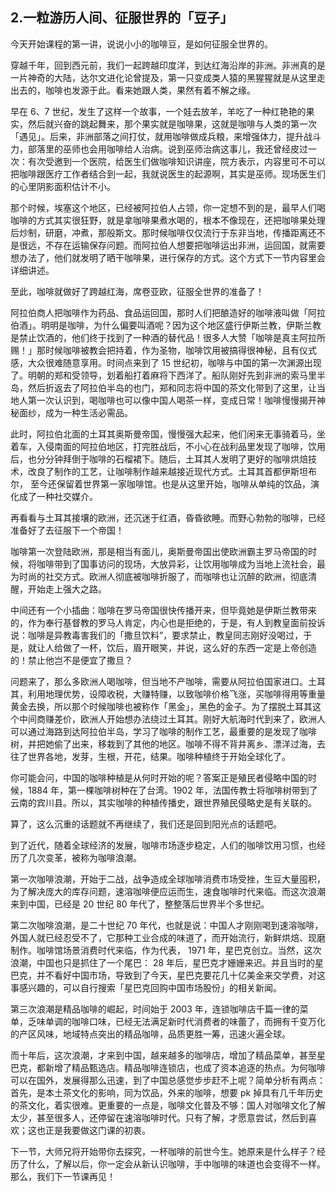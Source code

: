 ## 2.一粒游历人间、征服世界的「豆子」
今天开始课程的第一讲，说说小小的咖啡豆，是如何征服全世界的。


穿越千年，回到西元前，我们一起跨越印度洋，到达红海沿岸的非洲。非洲真的是一片神奇的大陆，达尔文进化论曾提及，第一只变成类人猿的黑猩猩就是从这里走出去的，咖啡也发源于此。看来她跟人类，果然有着不解之缘。


早在 6、7 世纪，发生了这样一个故事，一个娃去放羊，羊吃了一种红艳艳的果实，然后就兴奋的跳起舞来，那个果实就是咖啡果，这就是咖啡与人类的第一次「遇见」。后来，非洲部落之间打仗，就用咖啡做成兵粮，来增强体力，提升战斗力，部落里的巫师也会用咖啡给人治病。说到巫师治病这事儿，我还曾经皮过一次：有次受邀到一个医院，给医生们做咖啡知识讲座，院方表示，内容里可不可以把咖啡跟医疗工作者结合到一起，我就说医生的起源啊，其实是巫师。现场医生们的心里阴影面积估计不小。


那个时候，埃塞这个地区，已经被阿拉伯人占领，你一定想不到的是，最早人们喝咖啡的方式其实很狂野，就是拿咖啡果煮水喝的，根本不像现在，还把咖啡果处理后炒制，研磨，冲煮，那般斯文。那时候咖啡仅仅流行于东非当地，传播距离还不是很远，不存在运输保存问题。而阿拉伯人想要把咖啡运出非洲，运回国，就需要想办法了，他们就发明了晒干咖啡果，进行保存的方式。这个方式下一节内容里会详细讲述。


至此，咖啡就做好了跨越红海，席卷亚欧，征服全世界的准备了！


阿拉伯商人把咖啡作为药品、食品运回国，那时人们把酿造好的咖啡液叫做「阿拉伯酒」。明明是咖啡，为什么偏要叫酒呢？因为这个地区盛行伊斯兰教，伊斯兰教是禁止饮酒的，他们终于找到了一种酒的替代品！很多人大赞「咖啡是真主阿拉所赐！」那时候咖啡被教会把持着，作为圣物，咖啡饮用被搞得很神秘，且有仪式感，大众很难随意享用。时间点来到了 15 世纪初，咖啡与中国的第一次渊源出现了。明朝的郑和受领导，划着船打着麻将下西洋了。船队刚好先到非洲的索马里半岛，然后折返去了阿拉伯半岛的也门，郑和同志将中国的茶文化带到了这里，让当地人第一次认识到，喝咖啡也可以像中国人喝茶一样，变成日常！咖啡慢慢揭开神秘面纱，成为一种生活必需品。


此时，阿拉伯北面的土耳其奥斯曼帝国，慢慢强大起来，他们闲来无事骑着马，坐着车，入侵南面的阿拉伯地区，打完胜战后，不小心在战利品里发现了咖啡，饮用后，也分分钟拜倒于咖啡的石榴裙下。随后，土耳其人发明了更好的咖啡烘焙技术，改良了制作的工艺，让咖啡制作越来越接近现代方式。土耳其首都伊斯坦布尔， 至今还保留着世界第一家咖啡馆。也是从这里开始，咖啡从单纯的饮品，演化成了一种社交媒介。


再看看与土耳其接壤的欧洲，还沉迷于红酒，昏昏欲睡。而野心勃勃的咖啡，已经准备好了去征服下一个帝国！


咖啡第一次登陆欧洲，那是相当有面儿，奥斯曼帝国出使欧洲霸主罗马帝国的时候，将咖啡带到了国事访问的现场，大放异彩，让饮用咖啡成为当地上流社会，最为时尚的社交方式。欧洲人彻底被咖啡折服了，而咖啡也让沉醉的欧洲，彻底清醒，开始走上强大之路。


中间还有一个小插曲：咖啡在罗马帝国很快传播开来，但毕竟她是伊斯兰教带来的，作为奉行基督教的罗马人肯定，内心也是拒绝的，于是，有人到教皇面前投诉说：咖啡是异教毒害我们的「撒旦饮料”，要求禁止，教皇同志刚好没喝过，于是，就让人给做了一杯，饮后，眉开眼笑，并说，这么好的东西一定是上帝创造的！禁止他岂不是便宜了撒旦？


问题来了，那么多欧洲人喝咖啡，但当地不产咖啡，需要从阿拉伯国家进口。土耳其，利用地理优势，设障收税，大赚特赚，以致咖啡价格飞涨，买咖啡得用等重量黄金去换，所以那个时候咖啡也被称作「黑金」，黑色的金子。为了摆脱土耳其这个中间商赚差价，欧洲人开始想办法绕过土耳其。刚好大航海时代到来了，欧洲人可以通过海路到达阿拉伯半岛，学习了咖啡的制作工艺，最重要的是发现了咖啡树，并把她偷了出来，移栽到了其他的地区。咖啡不得不背井离乡、漂洋过海，去往了世界各地，发芽，生根，开花，结果。咖啡种植终于开始全球化了。


你可能会问，中国的咖啡种植是从何时开始的呢？答案正是殖民者侵略中国的时候，1884 年，第一棵咖啡树种在了台湾。1902 年，法国传教士将咖啡树带到了云南的宾川县。所以，其实咖啡的种植传播史，跟世界殖民侵略史是有关联的。


算了，这么沉重的话题就不再继续了，我们还是回到阳光点的话题吧。


到了近代，随着全球经济的发展，咖啡市场逐步稳定，人们的咖啡饮用习惯，也经历了几次变革，被称为咖啡浪潮。 


第一次咖啡浪潮，开始于二战，战争造成全球咖啡消费市场受挫，生豆大量囤积，为了解决庞大的库存问题，速溶咖啡便应运而生，速食咖啡时代来临。而这次浪潮来到中国，已经是 20 世纪 80 年代了，整整落后世界半个多世纪。


第二次咖啡浪潮，是二十世纪 70 年代，也就是说：中国人才刚刚喝到速溶咖啡，外国人就已经忍受不了，它那种工业合成的味道了，而开始流行，新鲜烘焙、现磨制作。咖啡馆场景消费时代来临，作为代表， 1971 年，星巴克创立。当然，这次浪潮，中国也只是抓住了一个尾巴： 28 年后，星巴克才姗姗来迟。并且当时的星巴克，并不看好中国市场，导致到了今天，星巴克要花几十亿美金来交学费，对这事感兴趣的，可以自行搜索「星巴克回购中国市场股份」的相关新闻。


第三次浪潮是精品咖啡的崛起，时间始于 2003 年，连锁咖啡店千篇一律的菜单，乏味单调的咖啡口味，已经无法满足新时代消费者的味蕾了，而拥有千变万化的产区风味，地域特点突出的精品咖啡，品质更胜一筹，迅速火遍全球。


而十年后，这次浪潮，才来到中国，越来越多的咖啡店，增加了精品菜单，甚至星巴克，都新增了精品甄选店。精品咖啡连锁店，也成了资本追逐的热点。为何咖啡可以在国外，发展得那么迅速，到了中国总感觉步步赶不上呢？简单分析有两点：首先，是本土茶文化的影响，同为饮品，外来的咖啡，想要 pk 掉具有几千年历史的茶文化，着实很难。更重要的一点是，咖啡文化普及不够：国人对咖啡文化了解太少，甚至很多人，还停留在速溶咖啡时代。只有了解，才愿意尝试，然后到喜欢；这也正是我要做这门课的初衷。


下一节，大师兄将开始带你去探究，一杯咖啡的前世今生。她原来是什么样子？经历了什么，了解以后，你一定会从新认识咖啡，手中咖啡的味道也会变得不一样。那么，我们下一节课再见！

